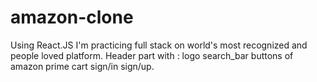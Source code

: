 # amazon-clone
Using React.JS I'm practicing full stack on world's most recognized and people loved platform.
Header part with : logo search_bar buttons of amazon prime cart sign/in sign/up.
